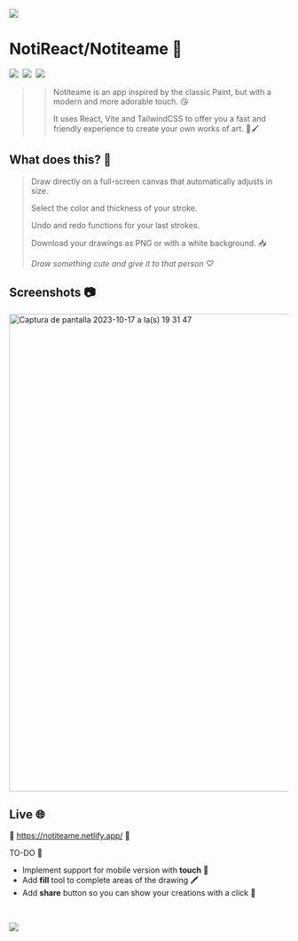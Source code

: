 ![](https://github.com/user-attachments/assets/dd9962fa-0ac6-4c18-98ac-cbdcec0388b9)

# NotiReact/Notiteame 🎨
<img src="https://img.shields.io/badge/React-20232A?style=for-the-badge&logo=react&logoColor=61DAFB"> <img/>
<img src="https://img.shields.io/badge/Vite-B73BFE?style=for-the-badge&logo=vite&logoColor=FFD62E">  <img/>
<img src="https://img.shields.io/badge/Tailwind_CSS-38B2AC?style=for-the-badge&logo=tailwind-css&logoColor=white"> <img/>


>> Notiteame is an app inspired by the classic Paint, but with a modern and more adorable touch. 😘  </p>
>> It uses React, Vite and TailwindCSS to offer you a fast and friendly experience to create your own works of art. 🎨🖌️ </p>

## What does this? 👀
> Draw directly on a full-screen canvas that automatically adjusts in size. </p>
> Select the color and thickness of your stroke. </p>
> Undo and redo functions for your last strokes. </p>
> Download your drawings as PNG or with a white background. 📥 </p>
>  <i> Draw something cute and give it to that person ♡ </i> </p>

## Screenshots 📷
<img width="860" alt="Captura de pantalla 2023-10-17 a la(s) 19 31 47" src="https://github.com/user-attachments/assets/f9005a76-4238-42d8-b8d1-78d6a0cb6954">

## Live 🌐
🎨 https://notiteame.netlify.app/ 🎨

TO-DO 📝
<ul> <li>Implement support for mobile version with <strong>touch</strong> 📱</li> <li>Add <strong>fill</strong> tool to complete areas of the drawing 🖍️</li> <li>Add <strong>share</strong> button so you can show your creations with a click 📣</li>
</ul>

</br>

![](https://github.com/user-attachments/assets/dd9962fa-0ac6-4c18-98ac-cbdcec0388b9)
